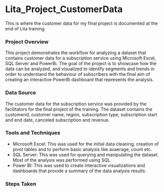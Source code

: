 # Lita_Project_CustomerData
This is where the customer data for my final project is documented at the end of Lita training

### Project Overview
This project demonstrates the workflow for analyzing a dataset that contains customer data for a subscription service using Microsoft Excel, SQL Server and PowerBi. The goal of the project is to showcase how the data can be analyzed, and visualized to identify segments and trends in order to understand the behaviour of subscribers with the final aim of creating an interactive PowerBi dashboard that represents the analysis.

### Data Source
The customer data for the subscription service was provided by the facilitators for the final project of the training. The dataset contains the customerid, customer name, region, subscription type, subscription start and end date, canceled subscription and revenue.

### Tools and Techniques
- Microsoft Excel: This was used for the initial data cleaning, creation of pivot tables and to perform basic analysis like avaerage, count etc.
- SQL Server: This was used for querying and manipulating the dataset. Most of the analysis was performed using SQL.
- Power BI: This was used to create interactive visualizations and dashboards that provide a summary of the data analysis results.

### Steps Taken
